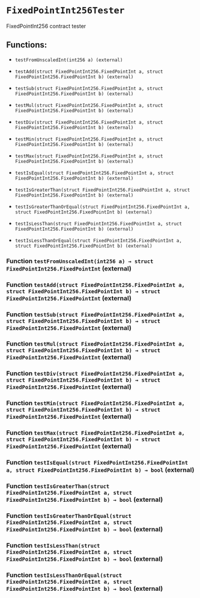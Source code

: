 # `FixedPointInt256Tester`

FixedPointInt256 contract tester

## Functions:

- `testFromUnscaledInt(int256 a) (external)`

- `testAdd(struct FixedPointInt256.FixedPointInt a, struct FixedPointInt256.FixedPointInt b) (external)`

- `testSub(struct FixedPointInt256.FixedPointInt a, struct FixedPointInt256.FixedPointInt b) (external)`

- `testMul(struct FixedPointInt256.FixedPointInt a, struct FixedPointInt256.FixedPointInt b) (external)`

- `testDiv(struct FixedPointInt256.FixedPointInt a, struct FixedPointInt256.FixedPointInt b) (external)`

- `testMin(struct FixedPointInt256.FixedPointInt a, struct FixedPointInt256.FixedPointInt b) (external)`

- `testMax(struct FixedPointInt256.FixedPointInt a, struct FixedPointInt256.FixedPointInt b) (external)`

- `testIsEqual(struct FixedPointInt256.FixedPointInt a, struct FixedPointInt256.FixedPointInt b) (external)`

- `testIsGreaterThan(struct FixedPointInt256.FixedPointInt a, struct FixedPointInt256.FixedPointInt b) (external)`

- `testIsGreaterThanOrEqual(struct FixedPointInt256.FixedPointInt a, struct FixedPointInt256.FixedPointInt b) (external)`

- `testIsLessThan(struct FixedPointInt256.FixedPointInt a, struct FixedPointInt256.FixedPointInt b) (external)`

- `testIsLessThanOrEqual(struct FixedPointInt256.FixedPointInt a, struct FixedPointInt256.FixedPointInt b) (external)`

### Function `testFromUnscaledInt(int256 a) → struct FixedPointInt256.FixedPointInt` (external)

### Function `testAdd(struct FixedPointInt256.FixedPointInt a, struct FixedPointInt256.FixedPointInt b) → struct FixedPointInt256.FixedPointInt` (external)

### Function `testSub(struct FixedPointInt256.FixedPointInt a, struct FixedPointInt256.FixedPointInt b) → struct FixedPointInt256.FixedPointInt` (external)

### Function `testMul(struct FixedPointInt256.FixedPointInt a, struct FixedPointInt256.FixedPointInt b) → struct FixedPointInt256.FixedPointInt` (external)

### Function `testDiv(struct FixedPointInt256.FixedPointInt a, struct FixedPointInt256.FixedPointInt b) → struct FixedPointInt256.FixedPointInt` (external)

### Function `testMin(struct FixedPointInt256.FixedPointInt a, struct FixedPointInt256.FixedPointInt b) → struct FixedPointInt256.FixedPointInt` (external)

### Function `testMax(struct FixedPointInt256.FixedPointInt a, struct FixedPointInt256.FixedPointInt b) → struct FixedPointInt256.FixedPointInt` (external)

### Function `testIsEqual(struct FixedPointInt256.FixedPointInt a, struct FixedPointInt256.FixedPointInt b) → bool` (external)

### Function `testIsGreaterThan(struct FixedPointInt256.FixedPointInt a, struct FixedPointInt256.FixedPointInt b) → bool` (external)

### Function `testIsGreaterThanOrEqual(struct FixedPointInt256.FixedPointInt a, struct FixedPointInt256.FixedPointInt b) → bool` (external)

### Function `testIsLessThan(struct FixedPointInt256.FixedPointInt a, struct FixedPointInt256.FixedPointInt b) → bool` (external)

### Function `testIsLessThanOrEqual(struct FixedPointInt256.FixedPointInt a, struct FixedPointInt256.FixedPointInt b) → bool` (external)
